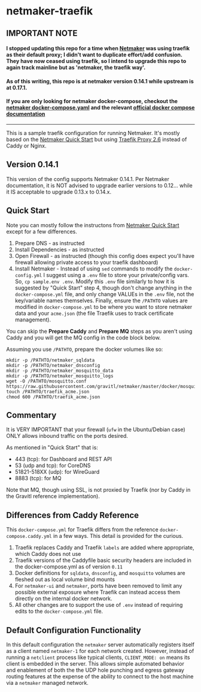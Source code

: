 # netmaker-traefik

## IMPORTANT NOTE
#### I stopped updating this repo for a time when [Netmaker](https://github.com/gravitl/netmaker#readme) was using traefik as their default proxy; I didn't want to duplicate effort/add confusion. They have now ceased using traefik, so I intend to upgrade this repo to again track mainline but as 'netmaker, the traefik way'. 

#### As of this writing, this repo is at netmaker version 0.14.1 while upstream is at 0.17.1.

#### If you are only looking for netmaker docker-compose, checkout the [netmaker docker-compose.yaml](https://github.com/gravitl/netmaker/blob/master/compose/docker-compose.yml) and the relevant [official docker compose documentation](https://docs.netmaker.org/server-installation.html#compose-file-annotated)

-------------------

This is a sample traefik configuration for running Netmaker. It's mostly based on the [Netmaker Quick Start](https://docs.netmaker.org/quick-start.html) but using [Traefik Proxy 2.6](https://traefik.io/blog/announcing-traefik-proxy-2-6/) instead of Caddy or Nginx.

## Version 0.14.1

This version of the config supports Netmaker 0.14.1. Per Netmaker documentation, it is NOT advised to upgrade earlier versions to 0.12... while it IS acceptable to upgrade 0.13.x to 0.14.x.

## Quick Start

Note you can mostly follow the instructons from [Netmaker Quick Start](https://docs.netmaker.org/quick-start.html) except for a few differences.

1. Prepare DNS - as instructed
2. Install Dependencies - as instructed
3. Open Firewall - as instructed (though this config does expect you'll have firewall allowing private access to your traefik dashboard)
4. Install Netmaker - Instead of using `sed` commands to modify the `docker-config.yml` I suggest using a `.env` file to store your private/config vars.
So, `cp sample.env .env`.
Modify this `.env` file similarly to how it is suggested by "Quick Start" step 4, though don't change anything in the `docker-compose.yml` file, and only change VALUEs in the `.env` file, not the key/variable names themselves.
Finally, ensure the `/PATHTO` values are modified in `docker-compose.yml` to be where you want to store netmaker data and your `acme.json` (the file Traefik uses to track certificate management).

You can skip the **Prepare Caddy** and **Prepare MQ** steps as you aren't using Caddy and you will get the MQ config in the code block below.

Assuming you use `/PATHTO`, prepare the docker volumes like so:

```
mkdir -p /PATHTO/netmaker_sqldata
mkdir -p /PATHTO/netmaker_dnsconfig
mkdir -p /PATHTO/netmaker_mosquitto_data
mkdir -p /PATHTO/netmaker_mosquitto_logs
wget -O /PATHTO/mosquitto.conf https://raw.githubusercontent.com/gravitl/netmaker/master/docker/mosquitto.conf
touch /PATHTO/traefik_acme.json
chmod 600 /PATHTO/traefik_acme.json
```


## Commentary

It is VERY IMPORTANT that your firewall (`ufw` in the Ubuntu/Debian case) ONLY allows inbound traffic on the ports desired.

As mentioned in "Quick Start" that is:

- 443 (tcp): for Dashboard and REST API
- 53 (udp and tcp): for CoreDNS
- 51821-518XX (udp): for WireGuard
- 8883 (tcp): for MQ

Note that MQ, though using SSL, is not proxied by Traefik (nor by Caddy in the Gravitl reference implementation).

## Differences from Caddy Reference

This `docker-compose.yml` for Traefik differs from the reference `docker-compose.caddy.yml` in a few ways.
This detail is provided for the curious.

1. Traefik replaces Caddy and Traefik `labels` are added where appropriate, which Caddy does not use
2. Traefik versions of the Caddyfile basic security headers are included in the docker-compose.yml as of version `0.11`
3. Docker definitions for `sqldata`, `dnsconfig`, and `mosquitto` volumes are fleshed out as local volume bind mounts
4. For `netmaker-ui` and `netmaker`, ports have been removed to limit any possible external exposure where Traefik can instead access them directly on the internal docker network.
5. All other changes are to support the use of `.env` instead of requiring edits to the `docker-compose.yml` file.


## Default Configuration Functionality

In this default configuration the `netmaker` server automatically registers itself as a client named `netmaker-1` for each network created. However, instead of running a `netclient` process like typical clients, `CLIENT_MODE: on` means its client is embedded in the server. This allows simple automated behavior and enablement of both the the UDP hole punching and egress gateway routing features at the expense of the ability to connect to the host machine via a `netmaker` managed network.

